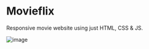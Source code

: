 # Movieflix

Responsive movie website using just HTML, CSS & JS.

![image](https://github.com/sthefanyspina/Movieflix/assets/125087195/c5cb424f-877a-4a05-abd0-9770fd5508cd)
